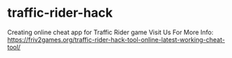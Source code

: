 # traffic-rider-hack
Creating online cheat app for Traffic Rider game
Visit Us For More Info:
https://friv2games.org/traffic-rider-hack-tool-online-latest-working-cheat-tool/
